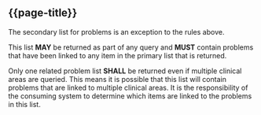 ## {{page-title}}

The secondary list for problems is an exception to the rules above.

This list **MAY** be returned as part of any query and **MUST** contain problems that have been linked to any item in the primary list that is returned.

Only one related problem list **SHALL** be returned even if multiple clinical areas are queried. This means it is possible that this list will contain problems that are linked to multiple clinical areas. It is the responsibility of the consuming system to determine which items are linked to the problems in this list.
